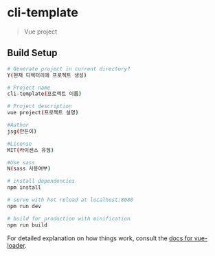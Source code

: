 # cli-template

> Vue project

## Build Setup

``` bash
# Generate project in current directory?
Y(현재 디렉터리에 프로젝트 생성)

# Project name
cli-template(프로젝트 이름)

# Project description
vue project(프로젝트 설명)

#Author
jsg(만든이)

#License
MIT(라이센스 유형)

#Use sass
N(sass 사용여부)
```

``` bash
# install dependencies
npm install

# serve with hot reload at localhost:8080
npm run dev

# build for production with minification
npm run build
```

For detailed explanation on how things work, consult the [docs for vue-loader](http://vuejs.github.io/vue-loader).
